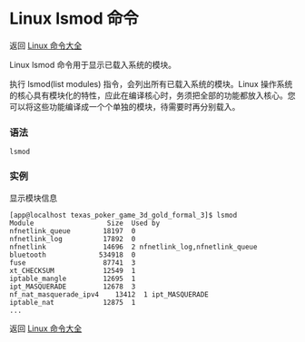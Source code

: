 # Linux lsmod 命令

返回 [Linux 命令大全](https://ahuang007.github.com/Linux-Command)

Linux lsmod 命令用于显示已载入系统的模块。

执行 lsmod(list modules) 指令，会列出所有已载入系统的模块。Linux 操作系统的核心具有模块化的特性，应此在编译核心时，务须把全部的功能都放入核心。您可以将这些功能编译成一个个单独的模块，待需要时再分别载入。

### 语法

```
lsmod
```

### 实例

显示模块信息

```
[app@localhost texas_poker_game_3d_gold_formal_3]$ lsmod
Module                  Size  Used by
nfnetlink_queue        18197  0 
nfnetlink_log          17892  0 
nfnetlink              14696  2 nfnetlink_log,nfnetlink_queue
bluetooth             534918  0 
fuse                   87741  3 
xt_CHECKSUM            12549  1 
iptable_mangle         12695  1 
ipt_MASQUERADE         12678  3 
nf_nat_masquerade_ipv4    13412  1 ipt_MASQUERADE
iptable_nat            12875  1 
...
```

返回 [Linux 命令大全](https://ahuang007.github.com/Linux-Command)